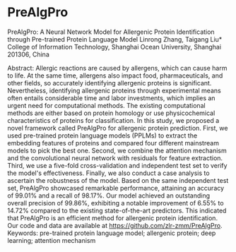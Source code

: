 # PreAlgPro
PreAlgPro: A Neural Network Model for Allergenic Protein Identification through Pre-trained Protein Language Model 
Linrong Zhang, Taigang Liu*
College of Information Technology, Shanghai Ocean University, Shanghai 201306, China

Abstract: Allergic reactions are caused by allergens, which can cause harm to life. At the same time, allergens also impact food, pharmaceuticals, and other fields, so accurately identifying allergenic proteins is significant. Nevertheless, identifying allergenic proteins through experimental means often entails considerable time and labor investments, which implies an urgent need for computational methods. The existing computational methods are either based on protein homology or use physicochemical characteristics of proteins for classification. In this study, we proposed a novel framework called PreAlgPro for allergenic protein prediction. First, we used pre-trained protein language models (PPLMs) to extract the embedding features of proteins and compared four different mainstream models to pick the best one. Second, we combine the attention mechanism and the convolutional neural network with residuals for feature extraction. Third, we use a five-fold cross-validation and independent test set to verify the model's effectiveness. Finally, we also conduct a case analysis to ascertain the robustness of the model. Based on the same independent test set, PreAlgPro showcased remarkable performance, attaining an accuracy of 99.01% and a recall of 98.17%. Our model achieved an outstanding overall precision of 99.86%, exhibiting a notable improvement of 6.55% to 14.72% compared to the existing state-of-the-art predictors. This indicated that PreAlgPro is an efficient method for allergenic protein identification. Our code and data are available at https://github.com/zlr-zmm/PreAlgPro.
Keywords: pre-trained protein language model; allergenic protein; deep learning; attention mechanism
